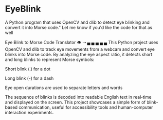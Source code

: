# EyeBlink
A Python program that uses OpenCV and dlib to detect eye blinking and convert it into Morse code."  Let me know if you'd like the code for that as well

Eye Blink to Morse Code Translator 👁️ ➝ ▄ ▄ ▄ ▄ ▄
This Python project uses OpenCV and dlib to track eye movements from a webcam and convert eye blinks into Morse code. By analyzing the eye aspect ratio, it detects short and long blinks to represent Morse symbols:

Short blink (.) for a dot

Long blink (-) for a dash

Eye open durations are used to separate letters and words

The sequence of blinks is decoded into readable English text in real-time and displayed on the screen. This project showcases a simple form of blink-based communication, useful for accessibility tools and human-computer interaction experiments.
